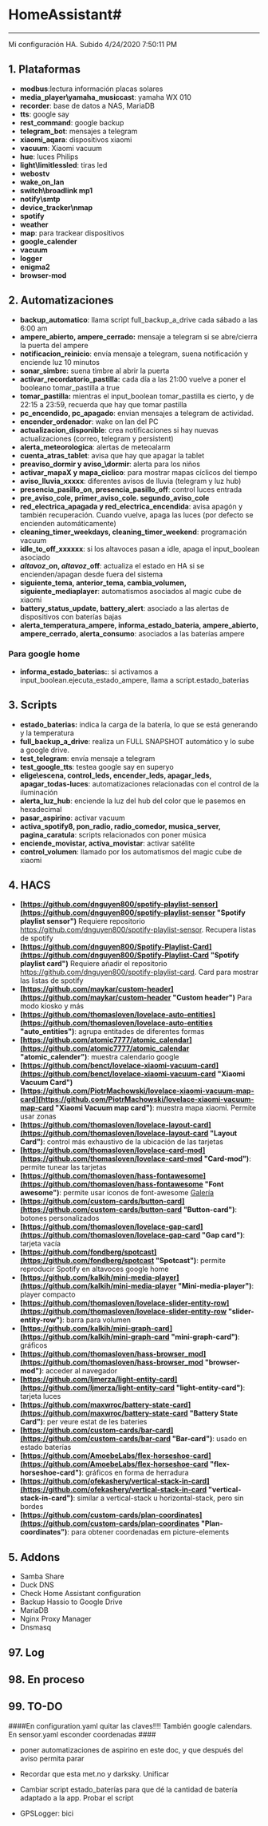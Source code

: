 # HomeAssistant#

----------

Mi configuración HA. Subido 4/24/2020 7:50:11 PM 


## 1. Plataformas ##
- **modbus**:lectura información placas solares
- **media_player\yamaha\_musiccast**: yamaha WX 010
- **recorder**: base de datos a NAS, MariaDB
- **tts**: google say
- **rest\_command**: google backup
- **telegram\_bot**: mensajes a telegram
- **xiaomi_aqara**: dispositivos xiaomi
- **vacuum**: Xiaomi vacuum
- **hue**: luces Philips
- **light\limitlessled**: tiras led
- **webostv**
- **wake\_on\_lan** 
- **switch\broadlink mp1**
- **notify\smtp**
- **device_tracker\nmap**
- **spotify**
- **weather**
- **map**: para trackear dispositivos
- **google\_calender**
- **vacuum**
- **logger**
- **enigma2**
- **browser-mod**


## 2. Automatizaciones ##

- **backup\_automatico**: llama script full\_backup\_a\_drive cada sábado a las 6:00 am 
- **ampere\_abierto, ampere\_cerrado:** mensaje a telegram si se abre/cierra la puerta del ampere 
- **notificacion\_reinicio**: envía mensaje a telegram, suena notificación y enciende luz 10 minutos
- **sonar\_simbre:** suena timbre al abrir la puerta
- **activar\_recordatorio\_pastilla:** cada día a las 21:00 vuelve a poner el booleano tomar_pastilla a true 
- **tomar\_pastilla:** mientras el input_boolean tomar_pastilla es cierto, y de 22:15 a 23:59, recuerda que hay que tomar pastilla 
- **pc\_encendido, pc\_apagado**: envian mensajes a telegram de actividad.
- **encender\_ordenador**: wake on lan del PC 
- **actualizacion_disponible**: crea notificaciones si hay nuevas actualizaciones (correo, telegram y persistent)
- **alerta\_meteorologica**: alertas de meteoalarm
- **cuenta\_atras\_tablet**: avisa que hay que apagar la tablet
- **preaviso\_dormir y aviso_\dormir**: alerta para los niños
- **activar\_mapaX y mapa\_ciclico**: para mostrar mapas cíclicos del tiempo
- **aviso\_lluvia\_xxxxx**: diferentes avisos de lluvia (telegram y luz hub)
- **presencia\_pasillo\_on, presencia\_pasillo\_off**: control luces entrada
- **pre\_aviso\_cole, primer\_aviso\_cole. segundo\_aviso\_cole**
- **red\_electrica\_apagada y red\_electrica\_encendida**: avisa apagón y también recuperación. Cuando vuelve, apaga las luces (por defecto se encienden automáticamente)
- **cleaning\_timer\_weekdays, cleaning_timer_weekend**: programación vacuum
- **idle_to_off_xxxxxx**: si los altavoces pasan a idle, apaga el input_boolean asociado
- ***altavoz*\_on, *altavoz*_off**: actualiza el estado en HA si se encienden/apagan desde fuera del sistema
- **siguiente\_tema, anterior\_tema, cambia\_volumen, siguiente\_mediaplayer**: automatismos asociados al magic cube de xiaomi
- **battery\_status\_update, battery\_alert**: asociado a las alertas de dispositivos con baterías bajas
- **alerta_temperatura\_ampere, informa\_estado\_bateria, ampere\_abierto, ampere\_cerrado, alerta\_consumo**: asociados a las baterías ampere
 

 

### Para google home
- **informa\_estado\_baterias:**: si activamos a input\_boolean.ejecuta\_estado\_ampere, llama a script.estado\_baterias  


## 3. Scripts

- **estado_baterias:** indica la carga de la batería, lo que se está generando y la temperatura
- **full\_backup\_a\_drive**: realiza un FULL SNAPSHOT automático y lo sube a google drive. 
- **test\_telegram**: envía mensaje a telegram
- **test\_google\_tts**: testea google say en superyo
- **elige\escena, control\_leds, encender\_leds, apagar\_leds, apagar\_todas\-luces**: automatizaciones relacionadas con el control de la iluminación
- **alerta\_luz\_hub**: enciende la luz del hub del color que le pasemos en hexadecimal
- **pasar\_aspirino**: activar vacuum
- **activa\_spotify8, pon\_radio, radio\_comedor, musica\_server, pagina\_caratula**: scripts relacionados con poner música
- **enciende\_movistar, activa\_movistar**: activar satélite
- **control\_volumen**: llamado por los automatismos del magic cube de xiaomi

## 4. HACS
- **[https://github.com/dnguyen800/spotify-playlist-sensor](https://github.com/dnguyen800/spotify-playlist-sensor "Spotify playlist sensor")** Requiere repositorio https://github.com/dnguyen800/spotify-playlist-sensor. Recupera listas de spotify
- **[https://github.com/dnguyen800/Spotify-Playlist-Card](https://github.com/dnguyen800/Spotify-Playlist-Card "Spotify playlist card")** Requiere añadir el repositorio https://github.com/dnguyen800/spotify-playlist-card. Card para mostrar las listas de spotify 
- **[https://github.com/maykar/custom-header](https://github.com/maykar/custom-header "Custom header")** Para modo kiosko y más
- **[https://github.com/thomasloven/lovelace-auto-entities](https://github.com/thomasloven/lovelace-auto-entities "auto_entities")**:  agrupa entitades de diferentes formas
- **[https://github.com/atomic7777/atomic_calendar](https://github.com/atomic7777/atomic_calendar "atomic_calender")**: muestra calendario google
- **[https://github.com/benct/lovelace-xiaomi-vacuum-card](https://github.com/benct/lovelace-xiaomi-vacuum-card "Xiaomi Vacuum Card")**
- **[https://github.com/PiotrMachowski/lovelace-xiaomi-vacuum-map-card](https://github.com/PiotrMachowski/lovelace-xiaomi-vacuum-map-card "Xiaomi Vacuum map card")**: muestra mapa xiaomi. Permite usar zonas
- **[https://github.com/thomasloven/lovelace-layout-card](https://github.com/thomasloven/lovelace-layout-card "Layout Card")**: control más exhaustivo de la ubicación de las tarjetas
- **[https://github.com/thomasloven/lovelace-card-mod](https://github.com/thomasloven/lovelace-card-mod "Card-mod")**: permite tunear las tarjetas
- **[https://github.com/thomasloven/hass-fontawesome](https://github.com/thomasloven/hass-fontawesome "Font awesome")**: permite usar iconos de font-awesome [Galería](https://fontawesome.com/icons?d=gallery&m=free "Galería")
- **[https://github.com/custom-cards/button-card](https://github.com/custom-cards/button-card "Button-card")**: botones personalizados
- **[https://github.com/thomasloven/lovelace-gap-card](https://github.com/thomasloven/lovelace-gap-card "Gap card")**: tarjeta vacía
- **[https://github.com/fondberg/spotcast](https://github.com/fondberg/spotcast "Spotcast")**: permite reproducir Spotify en altavoces google home
- **[https://github.com/kalkih/mini-media-player](https://github.com/kalkih/mini-media-player "Mini-media-player")**: player compacto
- **[https://github.com/thomasloven/lovelace-slider-entity-row](https://github.com/thomasloven/lovelace-slider-entity-row "slider-entity-row")**: barra para volumen
- **[https://github.com/kalkih/mini-graph-card](https://github.com/kalkih/mini-graph-card "mini-graph-card")**: gráficos
- **[https://github.com/thomasloven/hass-browser_mod](https://github.com/thomasloven/hass-browser_mod "browser-mod")**: acceder al navegador
- **[https://github.com/ljmerza/light-entity-card](https://github.com/ljmerza/light-entity-card "light-entity-card")**: tarjeta luces
- **[https://github.com/maxwroc/battery-state-card](https://github.com/maxwroc/battery-state-card "Battery State Card")**: per veure estat de les bateries
- **[https://github.com/custom-cards/bar-card](https://github.com/custom-cards/bar-card "Bar-card")**: usado en estado baterías
- **[https://github.com/AmoebeLabs/flex-horseshoe-card](https://github.com/AmoebeLabs/flex-horseshoe-card "flex-horseshoe-card")**: gráficos en forma de herradura
- **[https://github.com/ofekashery/vertical-stack-in-card](https://github.com/ofekashery/vertical-stack-in-card "vertical-stack-in-card")**: similar a vertical-stack u horizontal-stack, pero sin bordes
- **[https://github.com/custom-cards/plan-coordinates](https://github.com/custom-cards/plan-coordinates "Plan-coordinates")**: para obtener coordenadas em picture-elements 
 
## 5. Addons
- Samba Share
- Duck DNS
- Check Home Assistant configuration
- Backup Hassio to Google Drive
- MariaDB
- Nginx Proxy Manager
- Dnsmasq

## 97. Log


## 98. En proceso



## 99. TO-DO
####En configuration.yaml quitar las claves!!!! También google calendars. En sensor.yaml esconder coordenadas ####

- poner automatizaciones de aspirino en este doc, y que después del aviso permita parar

- Recordar que esta met.no y darksky. Unificar
- Cambiar script estado\_baterías para que dé la cantidad de batería adaptado a la app. Probar el script
- GPSLogger: bici


 